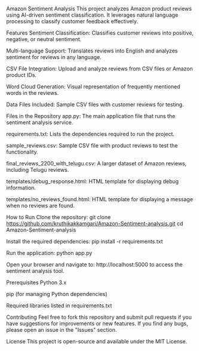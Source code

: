 Amazon Sentiment Analysis
This project analyzes Amazon product reviews using AI-driven sentiment classification. It leverages natural language processing to classify customer feedback effectively.

Features
Sentiment Classification: Classifies customer reviews into positive, negative, or neutral sentiment.

Multi-language Support: Translates reviews into English and analyzes sentiment for reviews in any language.

CSV File Integration: Upload and analyze reviews from CSV files or Amazon product IDs.

Word Cloud Generation: Visual representation of frequently mentioned words in the reviews.

Data Files Included: Sample CSV files with customer reviews for testing.

Files in the Repository
app.py: The main application file that runs the sentiment analysis service.

requirements.txt: Lists the dependencies required to run the project.

sample_reviews.csv: Sample CSV file with product reviews to test the functionality.

final_reviews_2200_with_telugu.csv: A larger dataset of Amazon reviews, including Telugu reviews.

templates/debug_response.html: HTML template for displaying debug information.

templates/no_reviews_found.html: HTML template for displaying a message when no reviews are found.

How to Run
Clone the repository:
git clone https://github.com/kruthikakkamgari/Amazon-Sentiment-analysis.git
cd Amazon-Sentiment-analysis

Install the required dependencies:
pip install -r requirements.txt

Run the application:
python app.py

Open your browser and navigate to:
http://localhost:5000 to access the sentiment analysis tool.

Prerequisites
Python 3.x

pip (for managing Python dependencies)

Required libraries listed in requirements.txt

Contributing
Feel free to fork this repository and submit pull requests if you have suggestions for improvements or new features. If you find any bugs, please open an issue in the "Issues" section.

License
This project is open-source and available under the MIT License.


